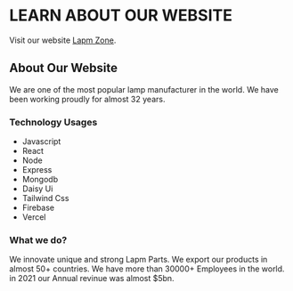# LEARN ABOUT OUR WEBSITE

Visit our website [Lapm Zone](https://lamp-zone-2a9f0.web.app/).

## About Our Website
We are one of the most popular lamp manufacturer in the world. We have been working proudly for almost 32 years.

### Technology Usages
* Javascript
* React
* Node
* Express
* Mongodb
* Daisy Ui
* Tailwind Css
* Firebase
* Vercel

### What we do?
We innovate unique and strong Lapm Parts. We export our products in almost 50+ countries. We have more than 30000+ Employees in the world. in 2021 our Annual revinue was almost $5bn.
